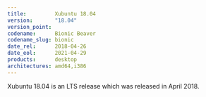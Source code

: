```yaml
---
title:         Xubuntu 18.04
version:       "18.04"
version_point:
codename:      Bionic Beaver
codename_slug: bionic
date_rel:      2018-04-26
date_eol:      2021-04-29
products:      desktop
architectures: amd64,i386
---
```


Xubuntu 18.04 is an LTS release which was released in April 2018.
